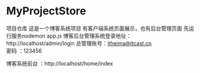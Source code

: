 # MyProjectStore
项目仓库
这是一个博客系统项目
有客户端系统页面展示，也有后台管理页面
先运行服务nodemon  app.js
博客后台管理系统登录地址：http://localhost/admin/login
    总管理账号：itheima@itcast.cn  
    密码 ：123456

博客系统前台 ：http://localhost/home/index